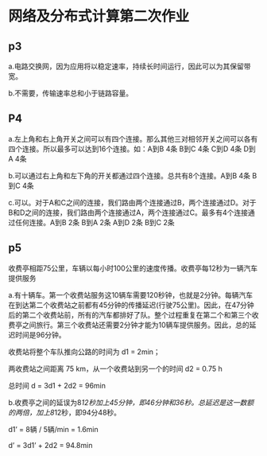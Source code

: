 # 网络及分布式计算第二次作业

## p3

a.电路交换网，因为应用将以稳定速率，持续长时间运行，因此可以为其保留带宽。

b.不需要，传输速率总和小于链路容量。

## P4

a.左上角和右上角开关之间可以有四个连接。那么其他三对相邻开关之间可以各有四个连接。所以最多可以达到16个连接。如：A到B 4条 B到C 4条 C到D 4条 D到A 4条

b.可以通过右上角和左下角的开关都通过四个连接。总共有8个连接。A到B 4条 B到C 4条

c.可以。对于A和C之间的连接，我们路由两个连接通过B，两个连接通过D。对于B和D之间的连接，我们路由两个连接通过A，两个连接通过C。最多有4个连接通过任何连接。A到B 2条 B到A 2条 A到D 2条 B到C 2条

## p5

收费亭相距75公里，车辆以每小时100公里的速度传播。收费亭每12秒为一辆汽车提供服务

a.有十辆车。第一个收费站服务这10辆车需要120秒钟，也就是2分钟。每辆汽车在到达第二个收费站之前都有45分钟的传播延迟(行驶75公里)。因此，在47分钟后的第二个收费站前，所有的汽车都排好了队。整个过程重复在第二个和第三个收费亭之间旅行。第三个收费站还需要2分钟才能为10辆车提供服务。因此，总的延迟时间是96分钟。

收费站将整个车队推向公路的时间为 d1 = 2min；

两收费站之间距离 75 km，从一个收费站到另一个的时间 d2 = 0.75 h

总时间 d = 3d1 + 2d2 = 96min

b.收费亭之间的延误为8*12秒加上45分钟，即46分钟和36秒。总延迟是这一数额的两倍，加上8*12秒，即94分48秒。

d1’ = 8辆 / 5辆/min = 1.6min

d’ = 3d1’ + 2d2 = 94.8min